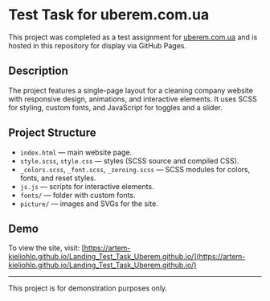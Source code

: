 # Test Task for uberem.com.ua

This project was completed as a test assignment for [uberem.com.ua](https://uberem.com.ua) and is hosted in this repository for display via GitHub Pages.

## Description

The project features a single-page layout for a cleaning company website with responsive design, animations, and interactive elements. It uses SCSS for styling, custom fonts, and JavaScript for toggles and a slider.

## Project Structure

- `index.html` — main website page.
- `style.scss`, `style.css` — styles (SCSS source and compiled CSS).
- `_colors.scss`, `_font.scss`, `_zeroing.scss` — SCSS modules for colors, fonts, and reset styles.
- `js.js` — scripts for interactive elements.
- `fonts/` — folder with custom fonts.
- `picture/` — images and SVGs for the site.

## Demo

To view the site, visit: [https://artem-kieliohlo.github.io/Landing_Test_Task_Uberem.github.io/](https://artem-kieliohlo.github.io/Landing_Test_Task_Uberem.github.io/)

---
This project is for demonstration purposes only.
